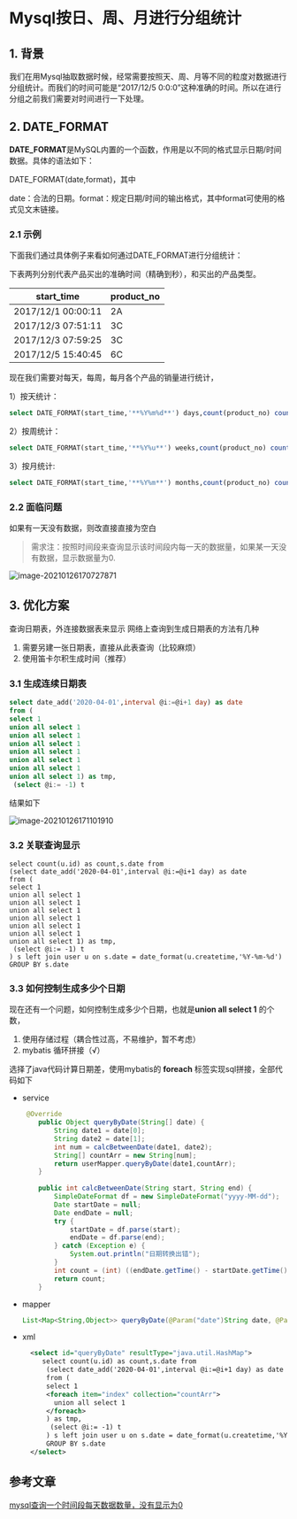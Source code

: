 # Mysql按日、周、月进行分组统计

## 1. 背景

我们在用Mysql抽取数据时候，经常需要按照天、周、月等不同的粒度对数据进行分组统计。而我们的时间可能是“2017/12/5 0:0:0”这种准确的时间。所以在进行分组之前我们需要对时间进行一下处理。

## 2. DATE_FORMAT

**DATE_FORMAT**是MySQL内置的一个函数，作用是以不同的格式显示日期/时间数据。具体的语法如下：

DATE_FORMAT(date,format)，其中

date：合法的日期。format：规定日期/时间的输出格式，其中format可使用的格式见文末链接。

### 2.1  示例

下面我们通过具体例子来看如何通过DATE_FORMAT进行分组统计：

下表两列分别代表产品买出的准确时间（精确到秒），和买出的产品类型。

| start_time         | product_no |
| ------------------ | ---------- |
| 2017/12/1 00:00:11 | 2A         |
| 2017/12/3 07:51:11 | 3C         |
| 2017/12/3 07:59:25 | 3C         |
| 2017/12/5 15:40:45 | 6C         |

现在我们需要对每天，每周，每月各个产品的销量进行统计，

1）按天统计：

```sql
select DATE_FORMAT(start_time,'**%Y%m%d**') days,count(product_no) count from test group by days; 
```



2）按周统计：

```sql
select DATE_FORMAT(start_time,'**%Y%u**') weeks,count(product_no) count from test group by weeks; 
```



3）按月统计:

```sql
select DATE_FORMAT(start_time,'**%Y%m**') months,count(product_no) count from test group bymonths; 
```

### 2.2 面临问题

如果有一天没有数据，则改直接直接为空白

>需求注：按照时间段来查询显示该时间段内每一天的数据量，如果某一天没有数据，显示数据量为0.

![image-20210126170727871](https://zszblog.oss-cn-beijing.aliyuncs.com/zszblog/blogimage-master/img/image-20210126170727871.png)

## 3. 优化方案

查询日期表，外连接数据表来显示
网络上查询到生成日期表的方法有几种

1. 需要另建一张日期表，直接从此表查询（比较麻烦）
2. 使用笛卡尔积生成时间（推荐）

### 3.1 生成连续日期表

```sql
select date_add('2020-04-01',interval @i:=@i+1 day) as date 
from (
select 1 
union all select 1 
union all select 1
union all select 1 
union all select 1 
union all select 1 
union all select 1 
union all select 1) as tmp,
 (select @i:= -1) t
```

结果如下

![image-20210126171101910](https://zszblog.oss-cn-beijing.aliyuncs.com/zszblog/blogimage-master/img/image-20210126171101910.png)

### 3.2 关联查询显示

```
select count(u.id) as count,s.date from 
(select date_add('2020-04-01',interval @i:=@i+1 day) as date 
from (
select 1 
union all select 1 
union all select 1
union all select 1 
union all select 1 
union all select 1 
union all select 1 
union all select 1) as tmp,
 (select @i:= -1) t
) s left join user u on s.date = date_format(u.createtime,'%Y-%m-%d')
GROUP BY s.date
```

### 3.3 如何控制生成多少个日期

现在还有一个问题，如何控制生成多少个日期，也就是**union all select 1** 的个数，

1. 使用存储过程（耦合性过高，不易维护，暂不考虑）
2. mybatis 循环拼接（√）

选择了java代码计算日期差，使用mybatis的 **foreach** 标签实现sql拼接，全部代码如下

- service

  ```java
   @Override
      public Object queryByDate(String[] date) {
          String date1 = date[0];
          String date2 = date[1];
          int num = calcBetweenDate(date1, date2);
          String[] countArr = new String[num];
          return userMapper.queryByDate(date1,countArr);
      }
      
      public int calcBetweenDate(String start, String end) {  
          SimpleDateFormat df = new SimpleDateFormat("yyyy-MM-dd");  
          Date startDate = null;  
          Date endDate = null;  
          try {  
              startDate = df.parse(start);  
              endDate = df.parse(end);  
          } catch (Exception e) {  
              System.out.println("日期转换出错");  
          }  
          int count = (int) ((endDate.getTime() - startDate.getTime()) / (24 * 60 * 60 * 1000));  
          return count;  
      }  
  ```

- mapper

  ```java
  List<Map<String,Object>> queryByDate(@Param("date")String date, @Param("countArr")String[] countArr);
  ```

- xml

  ```xml
  	<select id="queryByDate" resultType="java.util.HashMap">
  	   select count(u.id) as count,s.date from 
  		(select date_add('2020-04-01',interval @i:=@i+1 day) as date 
  		from (
  		select 1 
  	   	<foreach item="index" collection="countArr">
  		  union all select 1 
  		</foreach>
  		) as tmp,
  		 (select @i:= -1) t
  		) s left join user u on s.date = date_format(u.createtime,'%Y-%m-%d')
  		GROUP BY s.date
  	</select>
  
  ```



## 参考文章

[mysql查询一个时间段每天数据数量，没有显示为0](https://blog.csdn.net/new_yao/article/details/105572684)


